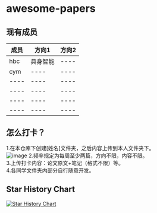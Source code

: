 # awesome-papers

## 现有成员
成员 | 方向1  |  方向2
---- | ----- | ------  
hbc | 具身智能 | ----
cym | ---- | ----
---- | ---- | ----
---- | ---- | ----
---- | ---- | ----
---- | ---- | ----

## 怎么打卡？<br>
1.在本仓库下创建[姓名]文件夹，之后内容上传到本人文件夹下。<br>
![image](https://github.com/DHU-AILab/awesome-papers/assets/104660431/9cfa23a2-9963-46c5-9bc4-e1900f3157b7)
2.频率规定为每周至少两篇，方向不限，内容不限。<br>
3.上传打卡内容：论文原文+笔记（格式不限）等。<br>
4.各同学文件夹内部分自行随意开发。

## Star History Chart
[![Star History Chart](https://api.star-history.com/svg?repos=DHU-AILab/awesome-papers/&type=Date)](https://star-history.com/#DHU-AILab/awesome-papers/&Date)
